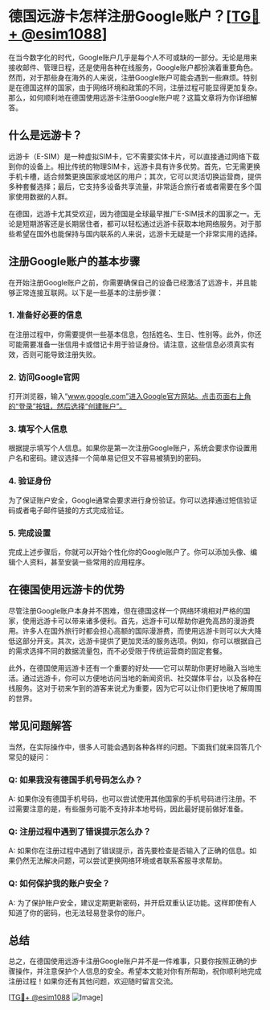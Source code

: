 # 德国远游卡怎样注册Google账户？[[TG💪+ @esim1088](https://t.me/s/esim1088)]

在当今数字化的时代，Google账户几乎是每个人不可或缺的一部分。无论是用来接收邮件、管理日程，还是使用各种在线服务，Google账户都扮演着重要角色。然而，对于那些身在海外的人来说，注册Google账户可能会遇到一些麻烦。特别是在德国这样的国家，由于网络环境和政策的不同，注册过程可能显得更加复杂。那么，如何顺利地在德国使用远游卡注册Google账户呢？这篇文章将为你详细解答。

## 什么是远游卡？

远游卡（E-SIM）是一种虚拟SIM卡，它不需要实体卡片，可以直接通过网络下载到你的设备上。相比传统的物理SIM卡，远游卡具有许多优势。首先，它无需更换手机卡槽，适合频繁更换国家或地区的用户；其次，它可以灵活切换运营商，提供多种套餐选择；最后，它支持多设备共享流量，非常适合旅行者或者需要在多个国家使用数据的人群。

在德国，远游卡尤其受欢迎，因为德国是全球最早推广E-SIM技术的国家之一。无论是短期游客还是长期居住者，都可以轻松通过远游卡获取本地网络服务。对于那些希望在国外也能保持与国内联系的人来说，远游卡无疑是一个非常实用的选择。

## 注册Google账户的基本步骤

在开始注册Google账户之前，你需要确保自己的设备已经激活了远游卡，并且能够正常连接互联网。以下是一些基本的注册步骤：

### 1. 准备好必要的信息

在注册过程中，你需要提供一些基本信息，包括姓名、生日、性别等。此外，你还可能需要准备一张信用卡或借记卡用于验证身份。请注意，这些信息必须真实有效，否则可能导致注册失败。

### 2. 访问Google官网

打开浏览器，输入“www.google.com”进入Google官方网站。点击页面右上角的“登录”按钮，然后选择“创建账户”。

### 3. 填写个人信息

根据提示填写个人信息。如果你是第一次注册Google账户，系统会要求你设置用户名和密码。建议选择一个简单易记但又不容易被猜到的密码。

### 4. 验证身份

为了保证账户安全，Google通常会要求进行身份验证。你可以选择通过短信验证码或者电子邮件链接的方式完成验证。

### 5. 完成设置

完成上述步骤后，你就可以开始个性化你的Google账户了。你可以添加头像、编辑个人资料，甚至安装一些常用的应用程序。

## 在德国使用远游卡的优势

尽管注册Google账户本身并不困难，但在德国这样一个网络环境相对严格的国家，使用远游卡可以带来诸多便利。首先，远游卡可以帮助你避免高昂的漫游费用。许多人在国外旅行时都会担心高额的国际漫游费，而使用远游卡则可以大大降低这部分开支。其次，远游卡提供了更加灵活的服务选项。例如，你可以根据自己的需求选择不同的数据流量包，而不必受限于传统运营商的固定套餐。

此外，在德国使用远游卡还有一个重要的好处——它可以帮助你更好地融入当地生活。通过远游卡，你可以方便地访问当地的新闻资讯、社交媒体平台，以及各种在线服务。这对于初来乍到的游客来说尤为重要，因为它可以让你们更快地了解周围的世界。

## 常见问题解答

当然，在实际操作中，很多人可能会遇到各种各样的问题。下面我们就来回答几个常见的疑问：

### Q: 如果我没有德国手机号码怎么办？
A: 如果你没有德国手机号码，也可以尝试使用其他国家的手机号码进行注册。不过需要注意的是，有些服务可能不支持非本地号码，因此最好提前做好准备。

### Q: 注册过程中遇到了错误提示怎么办？
A: 如果你在注册过程中遇到了错误提示，首先要检查是否输入了正确的信息。如果仍然无法解决问题，可以尝试更换网络环境或者联系客服寻求帮助。

### Q: 如何保护我的账户安全？
A: 为了保护账户安全，建议定期更新密码，并开启双重认证功能。这样即使有人知道了你的密码，也无法轻易登录你的账户。

## 总结

总之，在德国使用远游卡注册Google账户并不是一件难事，只要你按照正确的步骤操作，并注意保护个人信息的安全。希望本文能对你有所帮助，祝你顺利地完成注册过程！如果你还有其他问题，欢迎随时留言交流。

[[TG💪+ @esim1088](https://t.me/s/esim1088) ![Image](https://i.postimg.cc/4NQfJmqS/Snipaste-2025-05-13-00-14-12.png)]